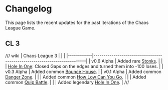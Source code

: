 # Changelog

This page lists the recent updates for the past iterations of the Chaos League Game.

## CL 3

/// wiki | Chaos League 3
|            |                                                                          |
|------------|--------------------------------------------------------------------------|
| v0.6 Alpha | Added rare [Stonks].                                                     |
|            | [Hole In One]: Closed Gaps on the edges and turned them into -100 loses. |
| v0.3 Alpha | Added common [Bounce House].                                             |
| v0.1 Alpha | Added common [Danger Zone].                                              |
|            | Added common [How Low Can You Go].                                       |
|            | Added common [Quip Battle].                                              |
|            | Added legendary [Hole In One].                                           |
///

[Bounce House]: twitch-minigames/common/bounce-house.md
[Danger Zone]: twitch-minigames/common/danger-zone.md
[How Low Can You Go]: twitch-minigames/common/how-low-can-you-go.md
[Quip Battle]: twitch-minigames/common/quip-battle.md

[Stonks]: twitch-minigames/rare/stonks.md

[Hole In One]: twitch-minigames/legendary/hole-in-one.md
